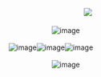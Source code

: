 ㅤㅤㅤㅤㅤㅤㅤㅤㅤㅤㅤㅤㅤㅤㅤㅤㅤㅤㅤㅤㅤㅤㅤㅤ![](https://komarev.com/ghpvc/?username=GRILLEDCHE3SE&color=FF8DA1)

ㅤㅤㅤㅤㅤㅤㅤㅤㅤㅤㅤㅤㅤㅤㅤㅤㅤㅤㅤ![image](https://github.com/user-attachments/assets/2417483b-72d9-492e-a02d-61411caa933c)

ㅤㅤㅤㅤㅤ
ㅤㅤㅤㅤㅤㅤㅤ![image](https://github.com/user-attachments/assets/bcfb41b4-494f-4166-87dc-443e6f9de79c)![image](https://github.com/user-attachments/assets/edc3e5af-fcfe-4843-abf1-ad013df030b9)![image](https://github.com/user-attachments/assets/80323fdb-0295-4b0d-b231-a33604499cc3)

ㅤㅤㅤㅤㅤㅤㅤㅤㅤㅤㅤㅤㅤㅤㅤㅤㅤㅤㅤ![image](https://github.com/user-attachments/assets/2417483b-72d9-492e-a02d-61411caa933c)
